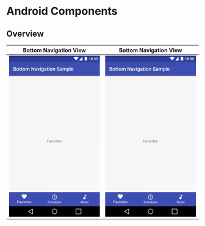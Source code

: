 # Android Components

## Overview 

Bottom Navigation View | Bottom Navigation View
--- | ---
![./images/bottom_navigation_view.gif](./images/bottom_navigation_view.gif) | ![./images/bottom_navigation_view.gif](./images/bottom_navigation_view.gif)
